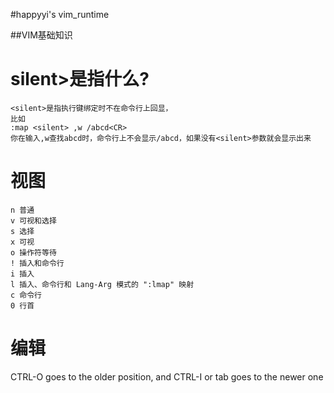 #happyyi's vim_runtime

##VIM基础知识

silent>是指什么?
==

```
<silent>是指执行键绑定时不在命令行上回显，
比如
:map <silent> ,w /abcd<CR> 
你在输入,w查找abcd时，命令行上不会显示/abcd，如果没有<silent>参数就会显示出来 
```
 视图
==
```
n 普通 
v 可视和选择 
s 选择 
x 可视 
o 操作符等待 
! 插入和命令行 
i 插入 
l 插入、命令行和 Lang-Arg 模式的 ":lmap" 映射 
c 命令行 
0 行首
```

 编辑
==
CTRL-O goes to the older position, and CTRL-I or tab goes to the newer one
